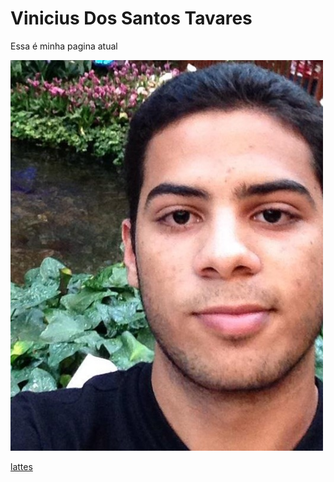 
<html>
  <head>
    <title>Vinicius Tavares</title>
  </head>
  <body>
    <h1>
      Vinicius Dos Santos Tavares
    </h1>
    <p>Essa é minha pagina atual</p>
    <a href=" http://lattes.cnpq.br/9894478796922587">
    <img src="eu.jpg" alt="Italian Trulli">
      <p>lattes</p>
    </a>
    
    
  </body>
</html>
